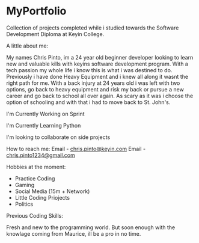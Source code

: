 # MyPortfolio
Collection of projects completed while i studied towards the Software Development Diploma at Keyin College.

A little about me:
 
 My names Chris Pinto, im a 24 year old beginner developer looking to learn new and valuable kills with keyins software development program.
With a tech passion my whole life i know this is what i was destined to do. Previously i have done Heavy Equipment and i knew all along it wasnt the right path
for me. With a back injury at 24 years old i was left with two options, go back to heavy equipment and risk my back or pursue a new career and go back to school all over again. As scary as it was i choose the option of schooling and with that i had to move back to St. John's. 

I'm Currently Working on Sprint

I'm Currently Learning Python

I'm looking to collaborate on side projects

How to reach me:
Email - chris.pinto@keyin.com
Email - chris.pinto1234@gmail.com

Hobbies at the moment:
- Practice Coding
- Gaming
- Social Media (15m + Network)
- Little Coding Priojects
- Politics 

Previous Coding Skills:

 Fresh and new to the programming world. But soon enough with the knowlage coming from Maurice, ill be a pro in no time.
 
 


